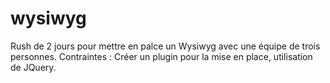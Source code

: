 # wysiwyg
Rush de 2 jours pour mettre en palce un Wysiwyg avec une équipe de trois personnes.
Contraintes : Créer un plugin pour la mise en place, utilisation de JQuery.
